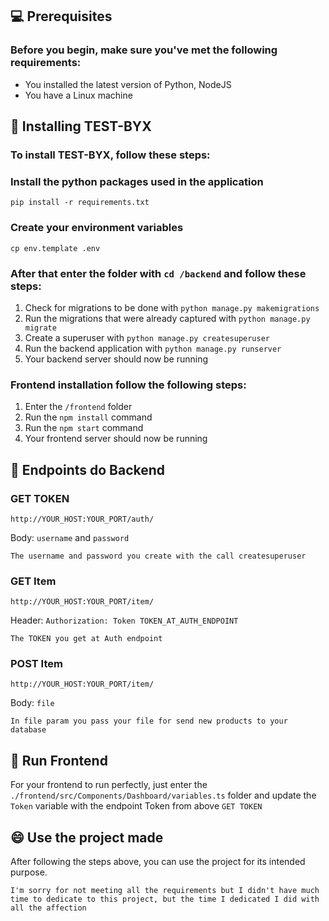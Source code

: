 ## 💻 Prerequisites

### Before you begin, make sure you've met the following requirements:
* You installed the latest version of Python, NodeJS
* You have a Linux machine

## 🚀 Installing TEST-BYX


### To install TEST-BYX, follow these steps:

### Install the python packages used in the application
```
pip install -r requirements.txt
```

### Create your environment variables
```
cp env.template .env
```

### After that enter the folder with `cd /backend` and follow these steps:
1. Check for migrations to be done with `python manage.py makemigrations`
2. Run the migrations that were already captured with `python manage.py migrate`
3. Create a superuser with `python manage.py createsuperuser`
4. Run the backend application with `python manage.py runserver`
5. Your backend server should now be running

### Frontend installation follow the following steps:

1. Enter the `/frontend` folder
2. Run the `npm install` command
2. Run the `npm start` command
5. Your frontend server should now be running


## 🚀 Endpoints do Backend

### GET TOKEN
```
http://YOUR_HOST:YOUR_PORT/auth/
```
Body: `username` and `password`

`The username and password you create with the call createsuperuser`

### GET Item
```
http://YOUR_HOST:YOUR_PORT/item/
```
Header: `Authorization: Token TOKEN_AT_AUTH_ENDPOINT`

`The TOKEN you get at Auth endpoint`

### POST Item
```
http://YOUR_HOST:YOUR_PORT/item/
```
Body: `file`

`In file param you pass your file for send new products to your database`

## 🚀 Run Frontend

For your frontend to run perfectly, just enter the `./frontend/src/Components/Dashboard/variables.ts` folder and update the `Token` variable with the endpoint Token from above `GET TOKEN`

## 😄 Use the project made

After following the steps above, you can use the project for its intended purpose.

`I'm sorry for not meeting all the requirements but I didn't have much time to dedicate to this project, but the time I dedicated I did with all the affection`